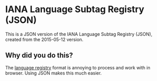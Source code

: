 # IANA Language Subtag Registry (JSON)
This is a JSON version of the IANA Language Subtag Registry (JSON), created from the 2015-05-12 version. 

## Why did you do this?
The [language registry](http://www.iana.org/assignments/language-subtag-registry/language-subtag-registry) format is annoying to process and work with in browser. Using JSON makes this much easier. 
